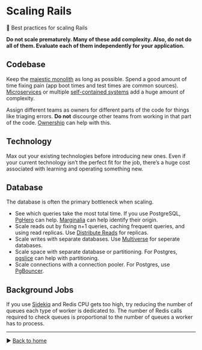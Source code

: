 # Scaling Rails

:rocket: Best practices for scaling Rails

**Do not scale prematurely. Many of these add complexity. Also, do not do all of them. Evaluate each of them independently for your application.**

## Codebase

Keep the [majestic monolith](https://m.signalvnoise.com/the-majestic-monolith-29166d022228) as long as possible. Spend a good amount of time fixing pain (app boot times and test times are common sources). [Microservices](https://martinfowler.com/articles/microservices.html) or multiple [self-contained systems](http://scs-architecture.org/) add a huge amount of complexity.

Assign different teams as owners for different parts of the code for things like triaging errors. **Do not** discourge other teams from working in that part of the code. [Ownership](https://github.com/ankane/ownership) can help with this.

## Technology

Max out your existing technologies before introducing new ones. Even if your current technology isn’t the perfect fit for the job, there’s a huge cost associated with learning and operating something new.

## Database

The database is often the primary bottleneck when scaling.

- See which queries take the most total time. If you use PostgreSQL, [PgHero](https://github.com/ankane/pghero) can help. [Marginalia](https://github.com/basecamp/marginalia) can help identify their origin.
- Scale reads out by fixing n+1 queries, caching frequent queries, and using read replicas. Use [Distribute Reads](https://github.com/ankane/distribute_reads) for replicas.
- Scale writes with separate databases. Use [Multiverse](https://github.com/ankane/multiverse) for seperate databases.
- Scale space with separate database or partitioning. For Postgres, [pgslice](https://github.com/ankane/pgslice) can help with partitioning.
- Scale connections with a connection pooler. For Postgres, use [PgBouncer](https://github.com/ankane/shorts/blob/master/PgBouncer-Setup.md).

## Background Jobs

If you use [Sidekiq](https://github.com/mperham/sidekiq) and Redis CPU gets too high, try reducing the number of queues each type of worker is dedicated to. The number of Redis calls required to check queues is proportional to the number of queues a worker has to process.

---

:arrow_forward: [Back to home](https://github.com/ankane/rails-best-practices)
